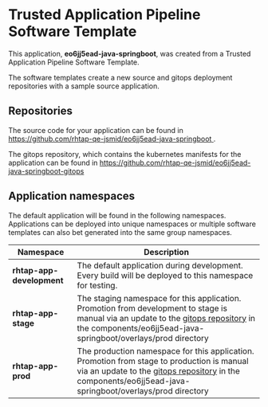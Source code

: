 # Trusted Application Pipeline Software Template

This application, **eo6jj5ead-java-springboot**, was created from a Trusted Application Pipeline Software Template.

The software templates create a new source and gitops deployment repositories with a sample source application. 

## Repositories

The source code for your application can be found in [https://github.com/rhtap-qe-jsmid/eo6jj5ead-java-springboot ](https://github.com/rhtap-qe-jsmid/eo6jj5ead-java-springboot ).
 
The gitops repository, which contains the kubernetes manifests for the application can be found in 
[https://github.com/rhtap-qe-jsmid/eo6jj5ead-java-springboot-gitops ](https://github.com/rhtap-qe-jsmid/eo6jj5ead-java-springboot-gitops ) 

## Application namespaces 

The default application will be found in the following namespaces. Applications can be deployed into unique namespaces or multiple software templates can also bet generated into the same group namespaces.  

|  Namespace   |  Description   |  
| -------- | -------- |   
| **rhtap-app-development** | The default application during development. Every build will be deployed to this namespace for testing. | 
| **rhtap-app-stage** | The staging namespace for this application. Promotion from development to stage is manual via an update to the [gitops repository](https://github.com/rhtap-qe-jsmid/eo6jj5ead-java-springboot-gitops ) in the components/eo6jj5ead-java-springboot/overlays/prod directory |  
| **rhtap-app-prod** | The production namespace for this application. Promotion from stage to production is manual via an update to the [gitops repository](https://github.com/rhtap-qe-jsmid/eo6jj5ead-java-springboot-gitops ) in the components/eo6jj5ead-java-springboot/overlays/prod directory | 